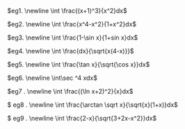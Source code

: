 $eg1.
\newline
\int \frac{(x+1)^3}{x^2}dx$

$eg2.
\newline \int \frac{x^4-x^2}{1+x^2}dx$

$eg3.
\newline \int  \frac{1-\sin x}{1+sin x}dx$

$eg4.
\newline \int \frac{dx}{\sqrt{x(4-x)}}$

$eg5.
\newline \int \frac{\tan x}{\sqrt{\cos x}}dx$

$eg6.
\newline \int\sec ^4 xdx$

$eg7 .
\newline \int \frac{(\ln x+2)^2}{x}dx$

$ eg8 .
\newline \int \frac{\arctan \sqrt x}{\sqrt{x}(1+x)}dx$

$ eg9 .
\newline \int \frac{2-x}{\sqrt{3+2x-x^2}}dx$


